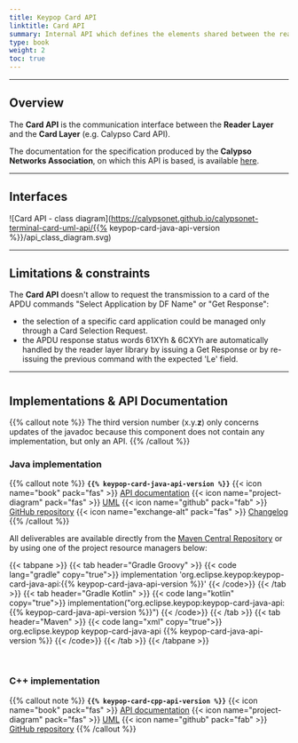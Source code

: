 ```yaml
---
title: Keypop Card API
linktitle: Card API
summary: Internal API which defines the elements shared between the reader layer and the card layer.
type: book
weight: 2
toc: true
---
```


---
## Overview

The **Card API** is the communication interface between the **Reader Layer** and the **Card Layer** (e.g. Calypso Card API).

The documentation for the specification produced by the **Calypso Networks Association**, on which this API is based,
is available [here](https://calypsonet.org/).

---
## Interfaces

![Card API - class diagram](https://calypsonet.github.io/calypsonet-terminal-card-uml-api/{{% keypop-card-java-api-version %}}/api_class_diagram.svg)

---
## Limitations & constraints

The **Card API** doesn't allow to request the transmission to a card of the APDU commands "Select Application by DF Name"
or "Get Response":
- the selection of a specific card application could be managed only through a Card Selection Request.
- the APDU response status words 61XYh & 6CXYh are automatically handled by the reader layer library by issuing a
  Get Response or by re-issuing the previous command with the expected 'Le' field.

---
#
## Implementations & API Documentation

{{% callout note %}}
The third version number (x.y.**z**) only concerns updates of the javadoc because this component does not contain any
implementation, but only an API.
{{% /callout %}}

### Java implementation
{{% callout note %}}
**`{{% keypop-card-java-api-version %}}`**
<span class="component-metadata">{{< icon name="book" pack="fas" >}} [API documentation](https://eclipse-keypop.github.io/keypop-card-java-api/)</span>
<span class="component-metadata">{{< icon name="project-diagram" pack="fas" >}} [UML](https://calypsonet.github.io/calypsonet-terminal-card-uml-api/)</span>
<span class="component-metadata">{{< icon name="github" pack="fab" >}} [GitHub repository](https://github.com/eclipse-keypop/keypop-card-java-api/)</span>
<span class="component-metadata">{{< icon name="exchange-alt" pack="fas" >}} [Changelog](https://github.com/eclipse-keypop/keypop-card-java-api/blob/main/CHANGELOG.md)</span>
{{% /callout %}}

All deliverables are available directly from the [Maven Central Repository](https://central.sonatype.com/search?q=keypop-card-java-api) or by using one of the project resource managers below:

{{< tabpane >}}
{{< tab header="Gradle Groovy" >}}
{{< code lang="gradle" copy="true">}}
implementation 'org.eclipse.keypop:keypop-card-java-api:{{% keypop-card-java-api-version %}}'
{{< /code>}}
{{< /tab >}}
{{< tab header="Gradle Kotlin" >}}
{{< code lang="kotlin" copy="true">}}
implementation("org.eclipse.keypop:keypop-card-java-api:{{% keypop-card-java-api-version %}}")
{{< /code>}}
{{< /tab >}}
{{< tab header="Maven" >}}
{{< code lang="xml" copy="true">}}
<dependency>
    <groupId>org.eclipse.keypop</groupId>
    <artifactId>keypop-card-java-api</artifactId>
    <version>{{% keypop-card-java-api-version %}}</version>
</dependency>
{{< /code>}}
{{< /tab >}}
{{< /tabpane >}}

<br>

### C++ implementation
{{% callout note %}}
**`{{% keypop-card-cpp-api-version %}}`**
<span class="component-metadata">{{< icon name="book" pack="fas" >}} [API documentation](https://eclipse-keypop.github.io/keypop-card-cpp-api/)</span>
<span class="component-metadata">{{< icon name="project-diagram" pack="fas" >}} [UML](https://calypsonet.github.io/calypsonet-terminal-card-uml-api/)</span>
<span class="component-metadata">{{< icon name="github" pack="fab" >}} [GitHub repository](https://github.com/eclipse-keypop/keypop-card-cpp-api/)</span>
{{% /callout %}}

